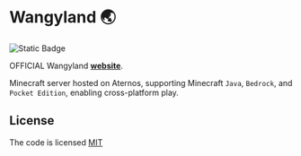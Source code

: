 # Wangyland 🌏

![Static Badge](https://img.shields.io/badge/license-MIT-brightgreen?label=LICENSE)

OFFICIAL Wangyland **[website](https://wangyland.vercel.app)**.

Minecraft server hosted on Aternos, supporting Minecraft `Java`, `Bedrock`, and `Pocket Edition`, enabling cross-platform play. 

## License

The code is licensed [MIT](LICENSE)
